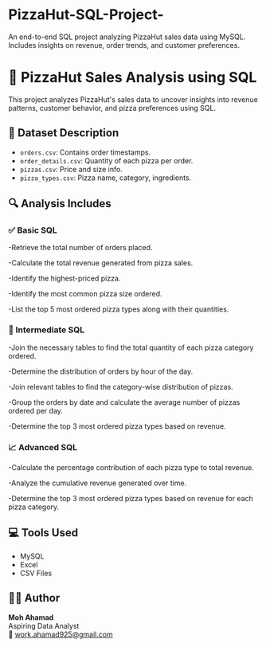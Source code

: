 # PizzaHut-SQL-Project-
An end-to-end SQL project analyzing PizzaHut sales data using MySQL. Includes insights on revenue, order trends, and customer preferences.

# 🍕 PizzaHut Sales Analysis using SQL

This project analyzes PizzaHut's sales data to uncover insights into revenue patterns, customer behavior, and pizza preferences using SQL.

## 📁 Dataset Description

- `orders.csv`: Contains order timestamps.
- `order_details.csv`: Quantity of each pizza per order.
- `pizzas.csv`: Price and size info.
- `pizza_types.csv`: Pizza name, category, ingredients.

## 🔍 Analysis Includes

### ✅ Basic SQL
-Retrieve the total number of orders placed.

-Calculate the total revenue generated from pizza sales.

-Identify the highest-priced pizza.

-Identify the most common pizza size ordered.

-List the top 5 most ordered pizza types along with their quantities.


### 🔄 Intermediate SQL
-Join the necessary tables to find the total quantity of each pizza category ordered.

-Determine the distribution of orders by hour of the day. 

-Join relevant tables to find the category-wise distribution of pizzas.

-Group the orders by date and calculate the average number of pizzas ordered per day.

-Determine the top 3 most ordered pizza types based on revenue.

### 📈 Advanced SQL
-Calculate the percentage contribution of each pizza type to total revenue.

-Analyze the cumulative revenue generated over time.

-Determine the top 3 most ordered pizza types based on revenue for each pizza category.

## 💻 Tools Used
- MySQL
- Excel
- CSV Files

## 🧑‍💻 Author
**Moh Ahamad**  
Aspiring Data Analyst  
📧 work.ahamad925@gmail.com  

